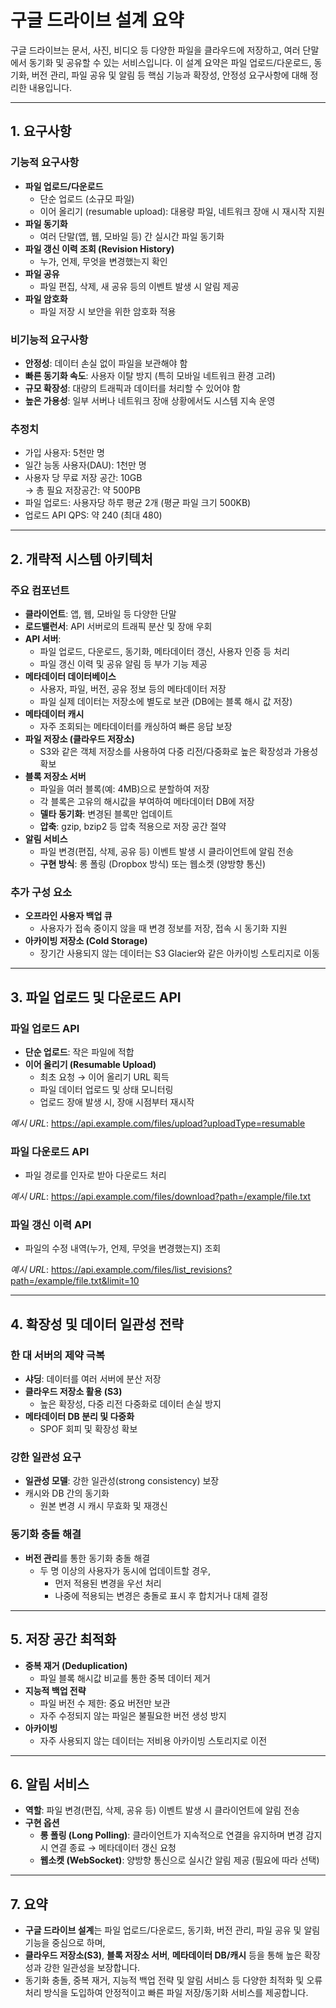 # 구글 드라이브 설계 요약

구글 드라이브는 문서, 사진, 비디오 등 다양한 파일을 클라우드에 저장하고, 여러 단말에서 동기화 및 공유할 수 있는 서비스입니다. 이 설계 요약은 파일 업로드/다운로드, 동기화, 버전 관리, 파일 공유 및 알림 등 핵심 기능과 확장성, 안정성 요구사항에 대해 정리한 내용입니다.

---

## 1. 요구사항

### 기능적 요구사항
- **파일 업로드/다운로드**
    - 단순 업로드 (소규모 파일)
    - 이어 올리기 (resumable upload): 대용량 파일, 네트워크 장애 시 재시작 지원
- **파일 동기화**
    - 여러 단말(앱, 웹, 모바일 등) 간 실시간 파일 동기화
- **파일 갱신 이력 조회 (Revision History)**
    - 누가, 언제, 무엇을 변경했는지 확인
- **파일 공유**
    - 파일 편집, 삭제, 새 공유 등의 이벤트 발생 시 알림 제공
- **파일 암호화**
    - 파일 저장 시 보안을 위한 암호화 적용

### 비기능적 요구사항
- **안정성**: 데이터 손실 없이 파일을 보관해야 함
- **빠른 동기화 속도**: 사용자 이탈 방지 (특히 모바일 네트워크 환경 고려)
- **규모 확장성**: 대량의 트래픽과 데이터를 처리할 수 있어야 함
- **높은 가용성**: 일부 서버나 네트워크 장애 상황에서도 시스템 지속 운영

### 추정치
- 가입 사용자: 5천만 명
- 일간 능동 사용자(DAU): 1천만 명
- 사용자 당 무료 저장 공간: 10GB  
  → 총 필요 저장공간: 약 500PB
- 파일 업로드: 사용자당 하루 평균 2개 (평균 파일 크기 500KB)
- 업로드 API QPS: 약 240 (최대 480)

---

## 2. 개략적 시스템 아키텍처

### 주요 컴포넌트
- **클라이언트**: 앱, 웹, 모바일 등 다양한 단말
- **로드밸런서**: API 서버로의 트래픽 분산 및 장애 우회
- **API 서버**:
    - 파일 업로드, 다운로드, 동기화, 메타데이터 갱신, 사용자 인증 등 처리
    - 파일 갱신 이력 및 공유 알림 등 부가 기능 제공
- **메타데이터 데이터베이스**
    - 사용자, 파일, 버전, 공유 정보 등의 메타데이터 저장
    - 파일 실제 데이터는 저장소에 별도로 보관 (DB에는 블록 해시 값 저장)
- **메타데이터 캐시**
    - 자주 조회되는 메타데이터를 캐싱하여 빠른 응답 보장
- **파일 저장소 (클라우드 저장소)**
    - S3와 같은 객체 저장소를 사용하여 다중 리전/다중화로 높은 확장성과 가용성 확보
- **블록 저장소 서버**
    - 파일을 여러 블록(예: 4MB)으로 분할하여 저장
    - 각 블록은 고유의 해시값을 부여하여 메타데이터 DB에 저장
    - **델타 동기화**: 변경된 블록만 업데이트
    - **압축**: gzip, bzip2 등 압축 적용으로 저장 공간 절약
- **알림 서비스**
    - 파일 변경(편집, 삭제, 공유 등) 이벤트 발생 시 클라이언트에 알림 전송
    - **구현 방식**: 롱 폴링 (Dropbox 방식) 또는 웹소켓 (양방향 통신)

### 추가 구성 요소
- **오프라인 사용자 백업 큐**
    - 사용자가 접속 중이지 않을 때 변경 정보를 저장, 접속 시 동기화 지원
- **아카이빙 저장소 (Cold Storage)**
    - 장기간 사용되지 않는 데이터는 S3 Glacier와 같은 아카이빙 스토리지로 이동

---

## 3. 파일 업로드 및 다운로드 API

### 파일 업로드 API
- **단순 업로드**: 작은 파일에 적합
- **이어 올리기 (Resumable Upload)**
    - 최초 요청 → 이어 올리기 URL 획득
    - 파일 데이터 업로드 및 상태 모니터링
    - 업로드 장애 발생 시, 장애 시점부터 재시작

_예시 URL_:  https://api.example.com/files/upload?uploadType=resumable


### 파일 다운로드 API
- 파일 경로를 인자로 받아 다운로드 처리

_예시 URL_:  https://api.example.com/files/download?path=/example/file.txt


### 파일 갱신 이력 API
- 파일의 수정 내역(누가, 언제, 무엇을 변경했는지) 조회

_예시 URL_:  https://api.example.com/files/list_revisions?path=/example/file.txt&limit=10


---

## 4. 확장성 및 데이터 일관성 전략

### 한 대 서버의 제약 극복
- **샤딩**: 데이터를 여러 서버에 분산 저장
- **클라우드 저장소 활용 (S3)**
    - 높은 확장성, 다중 리전 다중화로 데이터 손실 방지
- **메타데이터 DB 분리 및 다중화**
    - SPOF 회피 및 확장성 확보

### 강한 일관성 요구
- **일관성 모델**: 강한 일관성(strong consistency) 보장
- 캐시와 DB 간의 동기화
    - 원본 변경 시 캐시 무효화 및 재갱신

### 동기화 충돌 해결
- **버전 관리**를 통한 동기화 충돌 해결
    - 두 명 이상의 사용자가 동시에 업데이트할 경우,
        - 먼저 적용된 변경을 우선 처리
        - 나중에 적용되는 변경은 충돌로 표시 후 합치거나 대체 결정

---

## 5. 저장 공간 최적화

- **중복 재거 (Deduplication)**
    - 파일 블록 해시값 비교를 통한 중복 데이터 제거
- **지능적 백업 전략**
    - 파일 버전 수 제한: 중요 버전만 보관
    - 자주 수정되지 않는 파일은 불필요한 버전 생성 방지
- **아카이빙**
    - 자주 사용되지 않는 데이터는 저비용 아카이빙 스토리지로 이전

---

## 6. 알림 서비스

- **역할**: 파일 변경(편집, 삭제, 공유 등) 이벤트 발생 시 클라이언트에 알림 전송
- **구현 옵션**
    - **롱 폴링 (Long Polling)**: 클라이언트가 지속적으로 연결을 유지하며 변경 감지 시 연결 종료 → 메타데이터 갱신 요청
    - **웹소켓 (WebSocket)**: 양방향 통신으로 실시간 알림 제공 (필요에 따라 선택)

---

## 7. 요약

- **구글 드라이브 설계**는 파일 업로드/다운로드, 동기화, 버전 관리, 파일 공유 및 알림 기능을 중심으로 하며,
- **클라우드 저장소(S3)**, **블록 저장소 서버**, **메타데이터 DB/캐시** 등을 통해 높은 확장성과 강한 일관성을 보장합니다.
- 동기화 충돌, 중복 재거, 지능적 백업 전략 및 알림 서비스 등 다양한 최적화 및 오류 처리 방식을 도입하여 안정적이고 빠른 파일 저장/동기화 서비스를 제공합니다.



